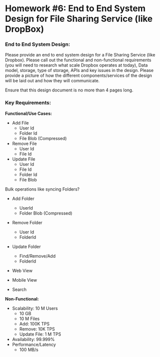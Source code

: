 # Homework #6: End to End System Design for File Sharing Service (like DropBox)


### End to End System Design:

Please provide an end to end system design for a File Sharing Service (like Dropbox). Please call out the functional and
non-functional requirements (you will need to research what scale Dropbox operates at today), Data model, storage, type
of storage, APIs and key issues in the design. Please provide a picture of how the different components/services of the
design will be laid out and how they will communicate.

Ensure that this design document is no more than 4 pages long.

### Key Requirements:

**Functional/Use Cases:**

* Add File
  * User Id
  * Folder Id
  * File Blob (Compressed)
* Remove File
  * User Id
  * File Id
* Update File
  * User Id
  * File Id
  * Folder Id
  * File Blob

Bulk operations like syncing Folders?

* Add Folder
  * UserId
  * Folder Blob (Compressed)
* Remove Folder
  * User Id
  * FolderId
* Update Folder
  * Find/Remove/Add
  * FolderId
* Web View
* Mobile View

* Search

**Non-Functional:**

* Scalability: 10 M Users
  * 10 GB
  * 10 M Files
  * Add: 100K TPS
  * Remove: 10K TPS
  * Update File: 1 M TPS
* Availability: 99.999%
* Performance/Latency
  * 100 MB/s

